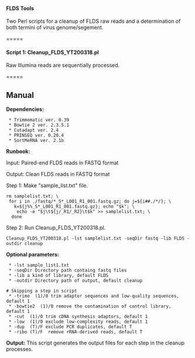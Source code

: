#### FLDS Tools

Two Perl scripts for a cleanup of FLDS raw reads and a determination of both termini of virus genome/segement.

=====

#### Script 1: Cleanup_FLDS_YT200318.pl

Raw Illumina reads are sequentially processed.

=====

## Manual

**Dependencies:**

	 * Trimmomatic ver. 0.39
	 * Bowtie 2 ver. 2.3.5.1
	 * Cutadapt ver. 2.4
	 * PRINSEQ ver. 0.20.4
	 * SortMeRNA ver. 2.1b

**Runbook:**

Input: Paired-end FLDS reads in FASTQ format

Output: Clean FLDS reads in FASTQ format


Step 1: Make "sample_list.txt" file.

```
rm samplelist.txt; \
 for i in ./fastq/*_S*_L001_R1_001.fastq.gz; do j=${i##./*/}; \
   k=${j%%_S*_L001_R1_001.fastq.gz}; echo "$k"; \
	echo -e "$j\t${j/_R1/_R2}\t$k" >> samplelist.txt; \
  done
```

Step 2: Run Cleanup_FLDS_YT200318.pl.


```
Cleanup_FLDS_YT200318.pl -lst samplelist.txt -seqDir fastq -lib FLDS -outdir cleanup
```

**Optional parameters:**

	 * -lst sample_list1.txt
	 * -seqDir Directory path containg fastq files
	 * -lib a kind of library, default FLDS
	 * -outdir Directory path of output, default cleanup

	# Skipping a step in script
     * -trimo  (1)/0 trim adaptor sequences and low-quality sequences, default 1
     * -bowtie2  (1)/0 remove the contamination of control library, default 1
     * -cut  (1)/0 trim cDNA synthesis adaptors, default 1
     * -low  (1)/0 exclude low-complexity reads, default 1
     * -dup  (T)/F exclude PCR duplicates, default T
     * -ribo (T)/F  remove rRNA-derived reads, default T

**Output:**
 This script generates the output files for each step in the cleanup processes.




